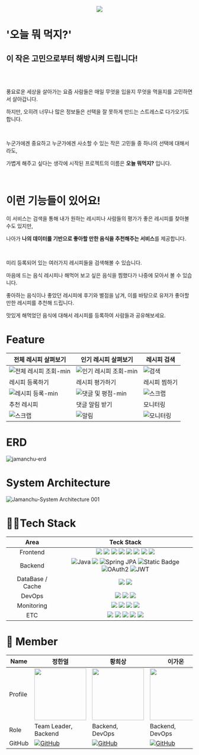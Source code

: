 <div align="center">
  <img src="https://github.com/user-attachments/assets/a2ccf60f-8c67-4bf5-99a7-74e64fe1e562"/>
</div>

<div align="left">
  <h1>'오늘 뭐 먹지?'</h1>
  <h2> 이 작은 고민으로부터 해방시켜 드립니다!</h2>
  <br/><br/>
  <p>풍요로운 세상을 살아가는 요즘 사람들은 매일 무엇을 입을지 무엇을 먹을지를 고민하면서 살아갑니다. </p>
  <p>하지만, 오히려 너무나 많은 정보들은 선택을 잘 못하게 만드는 스트레스로 다가오기도 합니다.</p>
  <br/>
  <p>누군가에겐 중요하고 누군가에겐 사소할 수 있는 작은 고민들 중 하나의 선택에 대해서라도, </p>
  <p>가볍게 해주고 싶다는 생각에 시작된 프로젝트의 이름은 <strong>오늘 뭐먹지?</strong> 입니다.</p>
  <br/>
  <h1>이런 기능들이 있어요!</h1>
  <p>이 서비스는 검색을 통해 내가 원하는 레시피나 사람들의 평가가 좋은 레시피를 찾아볼 수도 있지만,</p>
  <p>나아가 <strong>나의 데이터를 기반으로 좋아할 만한 음식을 추천해주는 서비스</strong>를 제공합니다.</p>
  <br/>
  <p>미리 등록되어 있는  여러가지 레시피들을 검색해볼 수 있습니다.</p>
  <p>마음에 드는 음식 레시피나 해먹어 보고 싶은 음식을 찜했다가 나중에 모아서 볼 수 있습니다.</p>
  <p>좋아하는 음식이나 좋았던 레시피에 후기와 별점을 남겨, 이를 바탕으로 유저가 좋아할 만한 레시피를 추천해 드립니다.</p>
  <p>맛있게 해먹었던 음식에 대해서 레시피를 등록하여 사람들과 공유해보세요.</p>
</div>

# Feature

| 전체 레시피 살펴보기 | 인기 레시피 살펴보기 | 레시피 검색 |
|----------------------|----------------------|------|
| ![전체 레시피 조회-min](https://github.com/user-attachments/assets/98868f2f-a3fe-4224-81db-68d76658ae5a) | ![인기 레시피 조회-min](https://github.com/user-attachments/assets/1f3931e7-b029-4e2c-99a6-cfe982cc6857) | ![검색](https://github.com/user-attachments/assets/195dc7f7-5f67-46d0-81bb-dfb8d9c8b3cc) |
| 레시피 등록하기 | 레시피 평가하기 | 레시피 찜하기 |
| ![레시피 등록-min](https://github.com/user-attachments/assets/75acd73e-d0d7-412c-b9bf-29fe3408c799) | ![댓글 및 평점-min](https://github.com/user-attachments/assets/b7147fd2-055f-4d12-aff4-b9025cf3f9e7) | ![스크랩](https://github.com/user-attachments/assets/45ca10f7-be1d-4c18-b6e5-e9ecab8c62d1) |
| 추천 레시피 | 댓글 알림 받기 | 모니터링 |
| ![스크랩](https://github.com/user-attachments/assets/45ca10f7-be1d-4c18-b6e5-e9ecab8c62d1) | ![알림](https://github.com/user-attachments/assets/92b3458f-4506-4b8b-9ea9-4a1b5c625560) | ![모니터링](https://github.com/user-attachments/assets/90d17d7a-b093-4dd4-bbee-9d858e61b2f0) |

# ERD
![jamanchu-erd](https://github.com/user-attachments/assets/9cefdef3-1f6e-42f5-98e3-d02be66fe339)

# System Architecture
![Jamanchu-System Architecture 001](https://github.com/user-attachments/assets/f2dad54d-19a2-48f1-b27e-8891d242aa53)

# 👩‍💻Tech Stack
|Area|Teck Stack|
|:----:|:-------:|
|Frontend|<img src="https://img.shields.io/badge/react-61DAFB?style=for-the-badge&logo=react&logoColor=white"> <img src="https://img.shields.io/badge/TypeScript-3178C6.svg?style=for-the-badge&logo=TypeScript&logoColor=white"> <img src="https://img.shields.io/badge/Vite-646CFF.svg?&style=for-the-badge&logo=vite&logoColor=white"> <img src="https://img.shields.io/badge/tailwindcss-06B6D4?style=for-the-badge&logo=tailwindcss&logoColor=white"> <img src="https://img.shields.io/badge/Redux-764ABC?style=for-the-badge&amp;logo=Redux&amp;logoColor=white"> <img src="https://img.shields.io/badge/eslint-4B32C3?style=for-the-badge&logo=eslint&logoColor=white"> <img src="https://img.shields.io/badge/prettier-F7B93E?style=for-the-badge&logo=prettier&logoColor=white"> <img src="https://img.shields.io/badge/react_router-CA4245?style=for-the-badge&logo=reactrouter&logoColor=white">|
|Backend|<img src="https://img.shields.io/badge/Java-orange?style=for-the-badge&logo=openjdk&logoColor=white" alt="Java"> <img src="https://img.shields.io/badge/Spring Boot-6DB33F?style=for-the-badge&amp;logo=Spring Boot&amp;logoColor=white"> <img src="https://img.shields.io/badge/Spring%20JPA-brightgreen?style=for-the-badge&logo=spring&logoColor=white" alt="Spring JPA"> <img alt="Static Badge" src="https://img.shields.io/badge/spring%20security-6DB33F?style=for-the-badge&logo=Spring&logoColor=white&color=%236DB33F">  <img src="https://img.shields.io/badge/OAuth2-blueviolet?style=for-the-badge&logo=oauth&logoColor=white" alt="OAuth2"> <img src="https://img.shields.io/badge/JWT-gray?style=for-the-badge&logo=jsonwebtokens&logoColor=white" alt="JWT"> |
|DataBase / Cache| <img src="https://img.shields.io/badge/MySQL-4479A1?style=for-the-badge&logo=MySQL&logoColor=white"> <img src="https://img.shields.io/badge/redis-%23DD0031.svg?style=for-the-badge&logo=redis&logoColor=white">|
|DevOps|<img src="https://img.shields.io/badge/docker-2496ED?style=for-the-badge&logo=docker&logoColor=white"> <img src="https://img.shields.io/badge/nginx-009639?style=for-the-badge&logo=nginx&logoColor=white"> <img src="https://img.shields.io/badge/Jenkins-D24939?style=for-the-badge&logo=Jenkins&logoColor=white">|
|Monitoring|<img src="https://img.shields.io/badge/node_exporter-9FEF00?style=for-the-badge"> <img src="https://img.shields.io/badge/cadvisor-999999?style=for-the-badge"> <img src="https://img.shields.io/badge/grafana-F46800?style=for-the-badge&logo=grafana&logoColor=white"> <img src="https://img.shields.io/badge/prometheus-E6522C?style=for-the-badge&logo=prometheus&logoColor=white"> |
|ETC|<img src="https://img.shields.io/badge/slack-4A154B?style=for-the-badge&logo=slack&logoColor=white"> <img src="https://img.shields.io/badge/notion-000000?style=for-the-badge&logo=notion&logoColor=white"> <img src="https://img.shields.io/badge/figma-F24E1E?style=for-the-badge&logo=figma&logoColor=white"> <img src="https://img.shields.io/badge/postman-FF6C37?style=for-the-badge&logo=postman&logoColor=white"> <img src="https://img.shields.io/badge/swagger-85EA2D?style=for-the-badge&logo=swagger&logoColor=white">|

# 🧞 Member
| Name    | 정한얼 | 황희상 | 이가온 | 김다솔 | 김세훈 |
| ------- | ------ | -------| ------ | ------ | ------ |
| Profile | <img width="140px" src="https://avatars.githubusercontent.com/jungheol"> | <img width="140px" src="https://avatars.githubusercontent.com/Heesane"> | <img width="140px" src="https://avatars.githubusercontent.com/DlrkdhsOff"> | <img width="140px" src="https://avatars.githubusercontent.com/sol2588"> | <img width="140px" src="https://avatars.githubusercontent.com/hunffy"> |
| Role | Team Leader, <br/>Backend | Backend,<br/>DevOps | Backend,<br/>DevOps | Frontend,<br/>Design | FrontEnd,<br/>Design |
| GitHub | [![GitHub](https://img.shields.io/badge/-jungheol-181717?style=for-the-badge&logo=github&logoColor=white)](https://github.com/jungheol) | [![GitHub](https://img.shields.io/badge/-Heesane-181717?style=for-the-badge&logo=github&logoColor=white)](https://github.com/heesane) | [![GitHub](https://img.shields.io/badge/-DlrkdhsOff-181717?style=for-the-badge&logo=github&logoColor=white)](https://github.com/DlrkdhsOff) | [![GitHub](https://img.shields.io/badge/-sol2588-181717?style=for-the-badge&logo=github&logoColor=white)](https://github.com/sol2588) | [![GitHub](https://img.shields.io/badge/-hunffy-181717?style=for-the-badge&logo=github&logoColor=white)](https://github.com/hunffy) |

